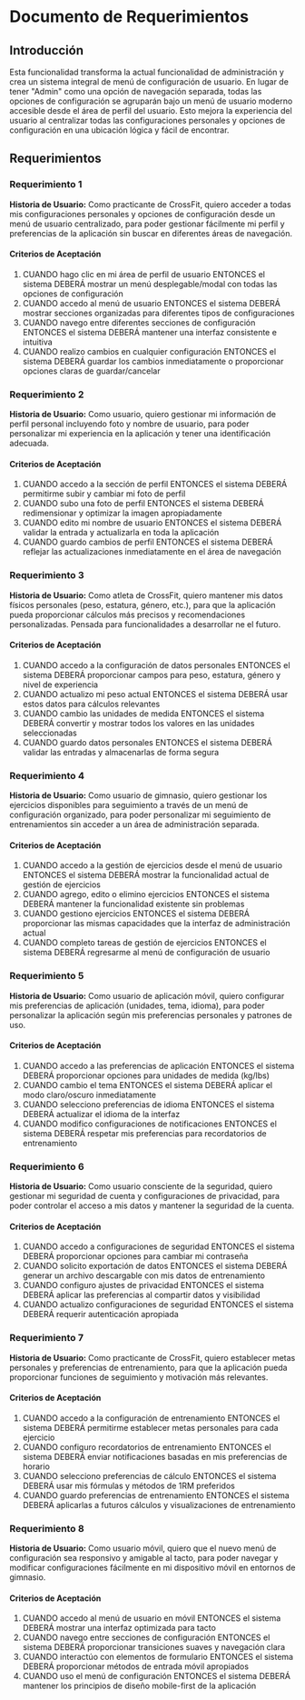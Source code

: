# Documento de Requerimientos

## Introducción

Esta funcionalidad transforma la actual funcionalidad de administración y crea un sistema integral de menú de configuración de usuario. En lugar de tener "Admin" como una opción de navegación separada, todas las opciones de configuración se agruparán bajo un menú de usuario moderno accesible desde el área de perfil del usuario. Esto mejora la experiencia del usuario al centralizar todas las configuraciones personales y opciones de configuración en una ubicación lógica y fácil de encontrar.

## Requerimientos

### Requerimiento 1

**Historia de Usuario:** Como practicante de CrossFit, quiero acceder a todas mis configuraciones personales y opciones de configuración desde un menú de usuario centralizado, para poder gestionar fácilmente mi perfil y preferencias de la aplicación sin buscar en diferentes áreas de navegación.

#### Criterios de Aceptación

1. CUANDO hago clic en mi área de perfil de usuario ENTONCES el sistema DEBERÁ mostrar un menú desplegable/modal con todas las opciones de configuración
2. CUANDO accedo al menú de usuario ENTONCES el sistema DEBERÁ mostrar secciones organizadas para diferentes tipos de configuraciones
3. CUANDO navego entre diferentes secciones de configuración ENTONCES el sistema DEBERÁ mantener una interfaz consistente e intuitiva
4. CUANDO realizo cambios en cualquier configuración ENTONCES el sistema DEBERÁ guardar los cambios inmediatamente o proporcionar opciones claras de guardar/cancelar

### Requerimiento 2

**Historia de Usuario:** Como usuario, quiero gestionar mi información de perfil personal incluyendo foto y nombre de usuario, para poder personalizar mi experiencia en la aplicación y tener una identificación adecuada.

#### Criterios de Aceptación

1. CUANDO accedo a la sección de perfil ENTONCES el sistema DEBERÁ permitirme subir y cambiar mi foto de perfil
2. CUANDO subo una foto de perfil ENTONCES el sistema DEBERÁ redimensionar y optimizar la imagen apropiadamente
3. CUANDO edito mi nombre de usuario ENTONCES el sistema DEBERÁ validar la entrada y actualizarla en toda la aplicación
4. CUANDO guardo cambios de perfil ENTONCES el sistema DEBERÁ reflejar las actualizaciones inmediatamente en el área de navegación

### Requerimiento 3

**Historia de Usuario:** Como atleta de CrossFit, quiero mantener mis datos físicos personales (peso, estatura, género, etc.), para que la aplicación pueda proporcionar cálculos más precisos y recomendaciones personalizadas. Pensada para funcionalidades a desarrollar ne el futuro.

#### Criterios de Aceptación

1. CUANDO accedo a la configuración de datos personales ENTONCES el sistema DEBERÁ proporcionar campos para peso, estatura, género y nivel de experiencia
2. CUANDO actualizo mi peso actual ENTONCES el sistema DEBERÁ usar estos datos para cálculos relevantes
3. CUANDO cambio las unidades de medida ENTONCES el sistema DEBERÁ convertir y mostrar todos los valores en las unidades seleccionadas
4. CUANDO guardo datos personales ENTONCES el sistema DEBERÁ validar las entradas y almacenarlas de forma segura

### Requerimiento 4

**Historia de Usuario:** Como usuario de gimnasio, quiero gestionar los ejercicios disponibles para seguimiento a través de un menú de configuración organizado, para poder personalizar mi seguimiento de entrenamientos sin acceder a un área de administración separada.

#### Criterios de Aceptación

1. CUANDO accedo a la gestión de ejercicios desde el menú de usuario ENTONCES el sistema DEBERÁ mostrar la funcionalidad actual de gestión de ejercicios
2. CUANDO agrego, edito o elimino ejercicios ENTONCES el sistema DEBERÁ mantener la funcionalidad existente sin problemas
3. CUANDO gestiono ejercicios ENTONCES el sistema DEBERÁ proporcionar las mismas capacidades que la interfaz de administración actual
4. CUANDO completo tareas de gestión de ejercicios ENTONCES el sistema DEBERÁ regresarme al menú de configuración de usuario

### Requerimiento 5

**Historia de Usuario:** Como usuario de aplicación móvil, quiero configurar mis preferencias de aplicación (unidades, tema, idioma), para poder personalizar la aplicación según mis preferencias personales y patrones de uso.

#### Criterios de Aceptación

1. CUANDO accedo a las preferencias de aplicación ENTONCES el sistema DEBERÁ proporcionar opciones para unidades de medida (kg/lbs)
2. CUANDO cambio el tema ENTONCES el sistema DEBERÁ aplicar el modo claro/oscuro inmediatamente
3. CUANDO selecciono preferencias de idioma ENTONCES el sistema DEBERÁ actualizar el idioma de la interfaz
4. CUANDO modifico configuraciones de notificaciones ENTONCES el sistema DEBERÁ respetar mis preferencias para recordatorios de entrenamiento

### Requerimiento 6

**Historia de Usuario:** Como usuario consciente de la seguridad, quiero gestionar mi seguridad de cuenta y configuraciones de privacidad, para poder controlar el acceso a mis datos y mantener la seguridad de la cuenta.

#### Criterios de Aceptación

1. CUANDO accedo a configuraciones de seguridad ENTONCES el sistema DEBERÁ proporcionar opciones para cambiar mi contraseña
2. CUANDO solicito exportación de datos ENTONCES el sistema DEBERÁ generar un archivo descargable con mis datos de entrenamiento
3. CUANDO configuro ajustes de privacidad ENTONCES el sistema DEBERÁ aplicar las preferencias al compartir datos y visibilidad
4. CUANDO actualizo configuraciones de seguridad ENTONCES el sistema DEBERÁ requerir autenticación apropiada

### Requerimiento 7

**Historia de Usuario:** Como practicante de CrossFit, quiero establecer metas personales y preferencias de entrenamiento, para que la aplicación pueda proporcionar funciones de seguimiento y motivación más relevantes.

#### Criterios de Aceptación

1. CUANDO accedo a la configuración de entrenamiento ENTONCES el sistema DEBERÁ permitirme establecer metas personales para cada ejercicio
2. CUANDO configuro recordatorios de entrenamiento ENTONCES el sistema DEBERÁ enviar notificaciones basadas en mis preferencias de horario
3. CUANDO selecciono preferencias de cálculo ENTONCES el sistema DEBERÁ usar mis fórmulas y métodos de 1RM preferidos
4. CUANDO guardo preferencias de entrenamiento ENTONCES el sistema DEBERÁ aplicarlas a futuros cálculos y visualizaciones de entrenamiento

### Requerimiento 8

**Historia de Usuario:** Como usuario móvil, quiero que el nuevo menú de configuración sea responsivo y amigable al tacto, para poder navegar y modificar configuraciones fácilmente en mi dispositivo móvil en entornos de gimnasio.

#### Criterios de Aceptación

1. CUANDO accedo al menú de usuario en móvil ENTONCES el sistema DEBERÁ mostrar una interfaz optimizada para tacto
2. CUANDO navego entre secciones de configuración ENTONCES el sistema DEBERÁ proporcionar transiciones suaves y navegación clara
3. CUANDO interactúo con elementos de formulario ENTONCES el sistema DEBERÁ proporcionar métodos de entrada móvil apropiados
4. CUANDO uso el menú de configuración ENTONCES el sistema DEBERÁ mantener los principios de diseño mobile-first de la aplicación